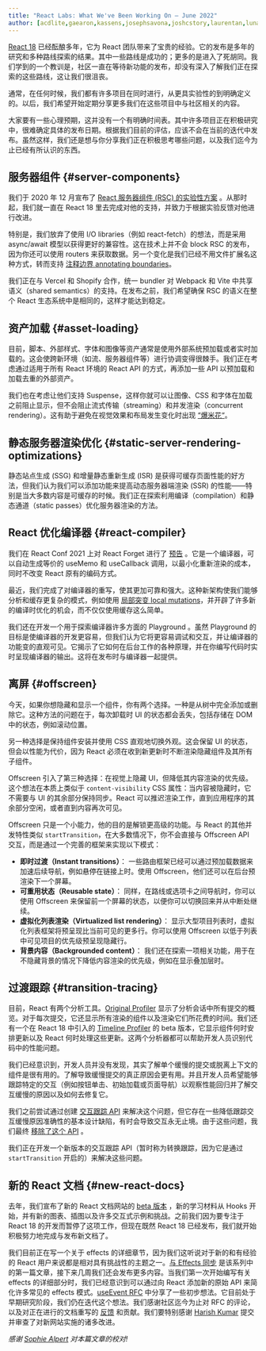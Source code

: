 ```yaml
---
title: "React Labs: What We've Been Working On – June 2022"
author: [acdlite,gaearon,kassens,josephsavona,joshcstory,laurentan,lunaruan,mengdichen,rickhanlonii,robertzhang,gsathya,sebmarkbage,huxpro]
---
```


[React 18](https://reactjs.org/blog/2022/03/29/react-v18.html)  已经酝酿多年，它为 React 团队带来了宝贵的经验。它的发布是多年的研究和多种路线探索的结果。其中一些路线是成功的；更多的是进入了死胡同。我们学到的一个教训是，社区一直在等待新功能的发布，却没有深入了解我们正在探索的这些路线，这让我们很沮丧。

通常，在任何时候，我们都有许多项目在同时进行，从更具实验性的到明确定义的。以后，我们希望开始定期分享更多我们在这些项目中与社区相关的内容。

大家要有一些心理预期，这并没有一个有明确时间表。其中许多项目正在积极研究中，很难确定具体的发布日期。根据我们目前的评估，应该不会在当前的迭代中发布。虽然这样，我们还是想与你分享我们正在积极思考哪些问题，以及我们迄今为止已经有所认识的东西。

## 服务器组件 {#server-components}

我们于 2020 年 12 月宣布了  [React 服务器组件 (RSC) 的实验性方案](https://reactjs.org/blog/2020/12/21/data-fetching-with-react-server-components.html) 。从那时起，我们就一直在 React 18 里去完成对他的支持，并致力于根据实验反馈对他进行改进。

特别是，我们放弃了使用 I/O libraries（例如 react-fetch）的想法，而是采用 async/await 模型以获得更好的兼容性。这在技术上并不会 block RSC 的发布，因为你还可以使用 routers 来获取数据。另一个变化是我们已经不用文件扩展名这种方式，转而支持 [注释边界 annotating boundaries](https://github.com/reactjs/rfcs/pull/189#issuecomment-1116482278)。

我们正在与 Vercel 和 Shopify 合作，统一 bundler 对 Webpack 和 Vite 中共享语义（shared semantics）的支持。在发布之前，我们希望确保 RSC 的语义在整个 React 生态系统中是相同的，这样才能达到稳定。

## 资产加载 {#asset-loading}

目前，脚本、外部样式、字体和图像等资产通常是使用外部系统预加载或者实时加载的。这会使跨新环境（如流、服务器组件等）进行协调变得很棘手。我们正在考虑通过适用于所有 React 环境的 React API 的方式，再添加一些 API 以预加载和加载去重的外部资产。

我们也在考虑让他们支持 Suspense，这样你就可以让图像、CSS 和字体在加载之前阻止显示，但不会阻止流式传输（streaming）和并发渲染（concurrent rendering）。这有助于避免在视觉效果和布局发生变化时出现 [“爆米花“](https://twitter.com/sebmarkbage/status/1516852731251724293)。

## 静态服务器渲染优化 {#static-server-rendering-optimizations}

静态站点生成 (SSG) 和增量静态重新生成 (ISR) 是获得可缓存页面性能的好方法，但我们认为我们可以添加功能来提高动态服务器端渲染 (SSR) 的性能——特别是当大多数内容是可缓存的时候。我们正在探索利用编译（compilation）和静态通道（static passes）优化服务器渲染的方法。

## React 优化编译器 {#react-compiler}

我们在 React Conf 2021 上对 React Forget 进行了 [预告](https://www.youtube.com/watch?v=lGEMwh32soc) 。它是一个编译器，可以自动生成等价的 useMemo 和 useCallback 调用，以最小化重新渲染的成本，同时不改变 React 原有的编码方式。

最近，我们完成了对编译器的重写，使其更加可靠和强大。这种新架构使我们能够分析和缓存更复杂的模式，例如使用 [局部突变 local mutations](https://beta.reactjs.org/learn/keeping-components-pure#local-mutation-your-components-little-secret)，并开辟了许多新的编译时优化的机会，而不仅仅使用缓存这么简单。

我们还在开发一个用于探索编译器许多方面的 Playground 。虽然 Playground 的目标是使编译器的开发更容易，但我们认为它将更容易调试和交互，并让编译器的功能变的直观可见。它揭示了它如何在后台工作的各种原理，并在你编写代码时实时呈现编译器的输出。这将在发布时与编译器一起提供。

## 离屏 {#offscreen}

今天，如果你想隐藏和显示一个组件，你有两个选择。一种是从树中完全添加或删除它。这种方法的问题在于，每次卸载时 UI 的状态都会丢失，包括存储在 DOM 中的状态，例如滚动位置。

另一种选择是保持组件安装并使用 CSS 直观地切换外观。这会保留 UI 的状态，但会以性能为代价，因为 React 必须在收到新更新时不断渲染隐藏组件及其所有子组件。

Offscreen 引入了第三种选择：在视觉上隐藏 UI，但降低其内容渲染的优先级。这个想法在本质上类似于 `content-visibility` CSS 属性：当内容被隐藏时，它不需要与 UI 的其余部分保持同步。React 可以推迟渲染工作，直到应用程序的其余部分空闲，或者直到内容再次可见。

Offscreen 只是一个小能力，他的目的是解锁更高级的功能。与 React 的其他并发特性类似 `startTransition`，在大多数情况下，你不会直接与 Offscreen API 交互，而是通过一个完善的框架来实现以下模式：

* **即时过渡（Instant transitions）**： 一些路由框架已经可以通过预加载数据来加速后续导航，例如悬停在链接上时。使用 Offscreen，他们还可以在后台预渲染下一个屏幕。
* **可重用状态（Reusable state）**： 同样，在路线或选项卡之间导航时，你可以使用 Offscreen 来保留前一个屏幕的状态，以便你可以切换回来并从中断处继续。
* **虚拟化列表渲染（Virtualized list rendering）**： 显示大型项目列表时，虚拟化列表框架将预呈现比当前可见的更多行。你可以使用 Offscreen 以低于列表中可见项目的优先级预呈现隐藏行。
* **背景内容（Backgrounded content）**： 我们还在探索一项相关功能，用于在不隐藏背景的情况下降低内容渲染的优先级，例如在显示叠加层时。

## 过渡跟踪 {#transition-tracing}

目前，React 有两个分析工具。[Original Profiler](https://reactjs.org/blog/2018/09/10/introducing-the-react-profiler.html)  显示了分析会话中所有提交的概览。对于每次提交，它还显示所有渲染的组件以及渲染它们所花费的时间。我们还有一个在 React 18 中引入的 [Timeline Profiler](https://github.com/reactwg/react-18/discussions/76) 的 beta 版本，它显示组件何时安排更新以及 React 何时处理这些更新。这两个分析器都可以帮助开发人员识别代码中的性能问题。

我们已经意识到，开发人员并没有发现，其实了解单个缓慢的提交或脱离上下文的组件是很有用的。了解导致缓慢提交的真正原因会更有用。并且开发人员希望能够跟踪特定的交互（例如按钮单击、初始加载或页面导航）以观察性能回归并了解交互缓慢的原因以及如何去修复它。

我们之前尝试通过创建 [交互跟踪 API](https://gist.github.com/bvaughn/8de925562903afd2e7a12554adcdda16) 来解决这个问题，但它存在一些降低跟踪交互缓慢原因准确性的基本设计缺陷，有时会导致交互永无止境。由于这些问题，我们最终 [移除了这个 API](https://github.com/facebook/react/pull/20037) 。

我们正在开发一个新版本的交互跟踪 API（暂时称为转换跟踪，因为它是通过 `startTransition` 开启的）来解决这些问题。

## 新的 React 文档 {#new-react-docs}

去年，我们宣布了新的 React 文档网站的 [beta 版本](https://beta.reactjs.org/) ，新的学习材料从 Hooks 开始，并有新的图表、插图以及许多交互式示例和挑战。之前我们因为要专注于 React 18 的开发而暂停了这项工作，但现在既然 React 18 已经发布，我们就开始积极努力地完成与发布新文档了。

我们目前正在写一个关于 effects 的详细章节，因为我们这听说对于新的和有经验的 React 用户来说都是相对具有挑战性的主题之一。[与 Effects 同步](https://beta.reactjs.org/learn/synchronizing-with-effects) 是该系列中的第一篇文章，接下来几周我们还会发布更多内容。当我们第一次开始编写有关 effects 的详细部分时，我们已经意识到可以通过向 React 添加新的原始 API 来简化许多常见的 effects 模式。[useEvent RFC](https://github.com/reactjs/rfcs/pull/220) 中分享了一些初步想法。它目前处于早期研究阶段，我们仍在迭代这个想法。我们感谢社区迄今为止对 RFC 的评论，以及对正在进行的文档重写的 [反馈](https://github.com/reactjs/reactjs.org/issues/3308) 和贡献。我们要特别感谢 [Harish Kumar](https://github.com/harish-sethuraman) 提交并审查了对新网站实施的诸多改进。

*感谢 [Sophie Alpert](https://twitter.com/sophiebits) 对本篇文章的校对!*
